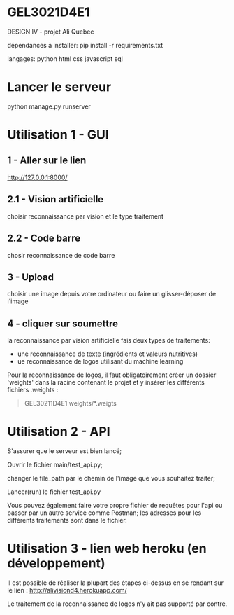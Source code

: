 # GEL3021D4E1
DESIGN IV - projet Ali Quebec

dépendances à installer: 
pip install -r requirements.txt

langages:
python
html
css
javascript
sql


# Lancer le serveur
python manage.py runserver


# Utilisation 1 - GUI

## 1 - Aller sur le lien
http://127.0.0.1:8000/

## 2.1 - Vision artificielle
choisir reconnaissance par vision et le type traitement
## 2.2 - Code barre
chosir reconnaissance de code barre
## 3 - Upload
choisir une image depuis votre ordinateur ou faire un glisser-déposer de l'image
## 4 - cliquer sur soumettre
la reconnaissance par vision artificielle fais deux types de traitements:
- une reconnaissance de texte (ingrédients et valeurs nutritives)
- ue reconnaissance de logos utilisant du machine learning

Pour la reconnaissance de logos, il faut obligatoirement créer un dossier 'weights' dans la racine contenant le projet et y insérer les différents fichiers .weights :
  > GEL30211D4E1
  > weights/*.weigts

  
# Utilisation 2 - API
S'assurer que le serveur est bien lancé;

Ouvrir le fichier main/test_api.py;

changer le file_path par le chemin de l'image que vous souhaitez traiter;

Lancer(run) le fichier test_api.py

Vous pouvez également faire votre propre fichier de requêtes pour l'api ou passer par un autre service comme Postman; les adresses pour les différents traitements sont dans le fichier.


# Utilisation 3 - lien web heroku (en développement)
Il est possible de réaliser la plupart des étapes ci-dessus en se rendant sur le lien : http://alivisiond4.herokuapp.com/

Le traitement de la reconnaissance de logos n'y ait pas supporté par contre.
